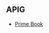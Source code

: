 ## APIG

- [Prime Book](https://www.alexdebrie.com/posts/api-gateway-elements/#roadmap-the-three-basic-parts)
